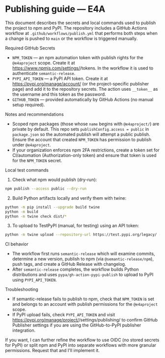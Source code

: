 # Publishing guide — E4A

This document describes the secrets and local commands used to publish the project to npm and PyPI. The repository includes a GitHub Actions workflow at `.github/workflows/publish.yml` that performs both steps when a change is pushed to `main` or the workflow is triggered manually.

Required GitHub Secrets

- `NPM_TOKEN` — an npm automation token with publish rights for the `@e4aproject` scope. Create it at https://www.npmjs.com/settings/<your-username>/tokens. In the workflow it is used to authenticate `semantic-release`.
- `PYPI_API_TOKEN` — a PyPI API token. Create it at https://pypi.org/manage/account/ (or the project-specific publisher page) and add it to the repository secrets. The action uses `__token__` as the username and this token as the password.
- `GITHUB_TOKEN` — provided automatically by GitHub Actions (no manual setup required).

Notes and recommendations

- Scoped npm packages (those whose `name` begins with `@e4aproject/`) are private by default. This repo sets `publishConfig.access = public` in `package.json` so the automated publish will attempt a public publish. Ensure the account that created `NPM_TOKEN` has permission to publish under `@e4aproject`.
- If your organization enforces npm 2FA restrictions, create a token set for CI/automation (Authorization-only token) and ensure that token is used for the `NPM_TOKEN` secret.

Local test commands

1. Check what npm would publish (dry-run):

```bash
npm publish --access public --dry-run
```

2. Build Python artifacts locally and verify them with twine:

```bash
python -m pip install --upgrade build twine
python -m build
python -m twine check dist/*
```

3. To upload to TestPyPI (manual, for testing) using an API token:

```bash
python -m twine upload --repository-url https://test.pypi.org/legacy/ -u __token__ -p <TEST_PYPI_API_TOKEN> dist/*
```

CI behavior

- The workflow first runs `semantic-release` which will examine commits, determine a new version, publish to npm (via `@semantic-release/npm`), push tags, and create a GitHub Release with changelog.
- After `semantic-release` completes, the workflow builds Python distributions and uses `pypa/gh-action-pypi-publish` to upload to PyPI using `PYPI_API_TOKEN`.

Troubleshooting

- If semantic-release fails to publish to npm, check that `NPM_TOKEN` is set and belongs to an account with publish permissions for the `@e4aproject` scope.
- If PyPI upload fails, check `PYPI_API_TOKEN` and visit https://pypi.org/manage/project/<your-project>/settings/publishing/ to confirm GitHub Publisher settings if you are using the GitHub-to-PyPI publisher integration.

If you want, I can further refine the workflow to use OIDC (no stored secrets for PyPI) or split npm and PyPI into separate workflows with more granular permissions. Request that and I'll implement it.
